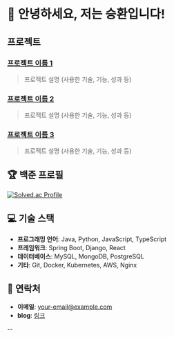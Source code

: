 # 👋 안녕하세요, 저는 승환입니다!

##  프로젝트
### [프로젝트 이름 1](링크)
> 프로젝트 설명 (사용한 기술, 기능, 성과 등)

### [프로젝트 이름 2](링크)
> 프로젝트 설명 (사용한 기술, 기능, 성과 등)

### [프로젝트 이름 3](링크)
> 프로젝트 설명 (사용한 기술, 기능, 성과 등)

## 🏆 백준 프로필
[![Solved.ac Profile](http://mazassumnida.wtf/api/v2/generate_badge?boj=백준아이디)](https://solved.ac/백준아이디/)

## 💻 기술 스택
- **프로그래밍 언어**: Java, Python, JavaScript, TypeScript
- **프레임워크**: Spring Boot, Django, React
- **데이터베이스**: MySQL, MongoDB, PostgreSQL
- **기타**: Git, Docker, Kubernetes, AWS, Nginx


## 💬 연락처
- **이메일**: [your-email@example.com](lixxce5017@gmail.com)
- **blog**: [링크]([https://www.linkedin.com/in/your-profile](https://velog.io/@lixxce/posts))


--
